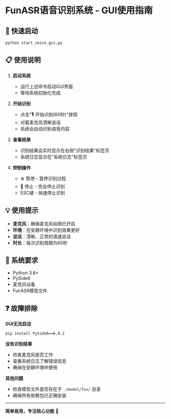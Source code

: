 # FunASR语音识别系统 - GUI使用指南

## 🚀 快速启动

```bash
python start_voice_gui.py
```

## 📋 使用说明

1. **启动系统**
   - 运行上述命令启动GUI界面
   - 等待系统初始化完成

2. **开始识别**
   - 点击"🎙️ 开始识别(60秒)"按钮
   - 对着麦克风清晰说话
   - 系统会自动识别语音内容

3. **查看结果**
   - 识别结果会实时显示在右侧"识别结果"标签页
   - 系统日志显示在"系统日志"标签页

4. **控制操作**
   - ⏸️ 暂停 - 暂停识别过程
   - 🛑 停止 - 完全停止识别
   - ESC键 - 快速停止识别

## 💡 使用提示

- **麦克风**：确保麦克风权限已开启
- **环境**：在安静环境中识别效果更好
- **说话**：清晰、正常的语速说话
- **时长**：每次识别周期为60秒

## 🔧 系统要求

- Python 3.8+
- PySide6
- 麦克风设备
- FunASR模型文件

## ❓ 故障排除

**GUI无法启动**
```bash
pip install PySide6==6.8.2
```

**没有识别结果**
- 检查麦克风是否工作
- 查看系统日志了解错误信息
- 确保在安静环境中使用

**其他问题**
- 检查模型文件是否存在于 `./model/fun/` 目录
- 确保所有依赖包已正确安装

---

**简单易用，专注核心功能** 🎯